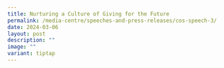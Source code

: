 ```yaml
---
title: Nurturing a Culture of Giving for the Future
permalink: /media-centre/speeches-and-press-releases/cos-speech-3/
date: 2024-03-06
layout: post
description: ""
image: ""
variant: tiptap
---
```

